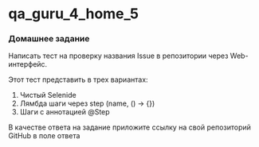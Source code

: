 # qa_guru_4_home_5

### Домашнее задание
Написать тест на проверку названия Issue в репозитории через Web-интерфейс.

Этот тест представить в трех вариантах:

1. Чистый Selenide
2. Лямбда шаги через step (name, () -> {})
3. Шаги с аннотацией @Step

В качестве ответа на задание приложите ссылку на свой репозиторий GitHub в поле ответа